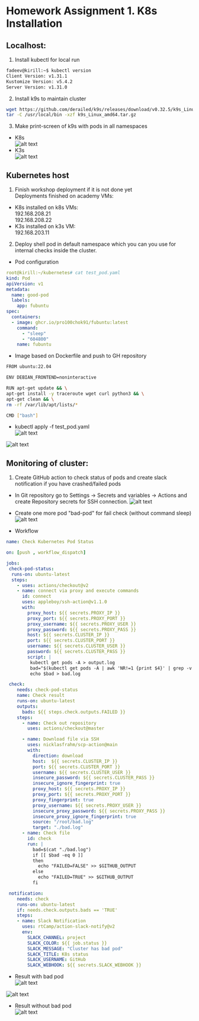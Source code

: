 # Homework Assignment 1. K8s Installation
## Localhost:

1. Install kubectl for local run
```bash
fadeev@kirill:~$ kubectl version
Client Version: v1.31.1
Kustomize Version: v5.4.2
Server Version: v1.31.0
```
2. Install k9s to maintain cluster
```bash
wget https://github.com/derailed/k9s/releases/download/v0.32.5/k9s_Linux_amd64.tar.gz
tar -C /usr/local/bin -xzf k9s_Linux_amd64.tar.gz
```
3. Make print-screen of k9s with pods in all namespaces
  * K8s    
![alt text](https://github.com/Pro100chok91/sa.it-academy.by/blob/md-sa2-29-24/Kirill_Fadeev/10.Kubernetes.installation/img/1.jpg)  
  * K3s  
![alt text](https://github.com/Pro100chok91/sa.it-academy.by/blob/md-sa2-29-24/Kirill_Fadeev/10.Kubernetes.installation/img/2.jpg)  
## Kubernetes host

1. Finish workshop deployment if it is not done yet  
Deployments finished on academy VMs:  
  * K8s installed on k8s VMs:  
192.168.208.21  
192.168.208.22  
  * K3s installed on k3s VM:  
192.168.203.11  
2. Deploy shell pod in default namespace which you can you use for internal checks inside the cluster.
  * Pod configuration
```yaml
root@kirill:~/kubernetes# cat test_pod.yaml
kind: Pod
apiVersion: v1
metadata:
  name: good-pod
  labels:
    app: fubuntu
spec:
  containers:
  - image: ghcr.io/pro100chok91/fubuntu:latest
    command:
      - "sleep"
      - "604800"
    name: fubuntu
```
  * Image based on Dockerfile and push to GH repository
```bash
FROM ubuntu:22.04

ENV DEBIAN_FRONTEND=noninteractive

RUN apt-get update && \
apt-get install -y traceroute wget curl python3 && \
apt-get clean && \
rm -rf /var/lib/apt/lists/*

CMD ["bash"]
```
  * kubectl apply -f test_pod.yaml  
![alt text](https://github.com/Pro100chok91/sa.it-academy.by/blob/md-sa2-29-24/Kirill_Fadeev/10.Kubernetes.installation/img/3.jpg)  

![alt text](https://github.com/Pro100chok91/sa.it-academy.by/blob/md-sa2-29-24/Kirill_Fadeev/10.Kubernetes.installation/img/4.jpg)  

## Monitoring of cluster:

1. Create GitHub action to check status of pods and create slack notification if you have crashed/failed pods
  * In Git repository go to Settings -> Secrets and variables -> Actions and create Repository secrets for SSH connection.
![alt text](https://github.com/Pro100chok91/sa.it-academy.by/blob/md-sa2-29-24/Kirill_Fadeev/10.Kubernetes.installation/img/5.jpg)  

  * Create one more pod "bad-pod" for fail check (without command sleep)  
![alt text](https://github.com/Pro100chok91/sa.it-academy.by/blob/md-sa2-29-24/Kirill_Fadeev/10.Kubernetes.installation/img/6.jpg)  

  * Workflow  
```yaml
name: Check Kubernetes Pod Status

on: [push , workflow_dispatch]

jobs:
 check-pod-status:
  runs-on: ubuntu-latest
  steps:
    - uses: actions/checkout@v2
    - name: connect via proxy and execute commands
      id: connect
      uses: appleboy/ssh-action@v1.1.0
      with:
        proxy_host: ${{ secrets.PROXY_IP }}
        proxy_port: ${{ secrets.PROXY_PORT }}
        proxy_username: ${{ secrets.PROXY_USER }}
        proxy_password: ${{ secrets.PROXY_PASS }}
        host: ${{ secrets.CLUSTER_IP }}
        port: ${{ secrets.CLUSTER_PORT }}
        username: ${{ secrets.CLUSTER_USER }}
        password: ${{ secrets.CLUSTER_PASS }}
        script: |
         kubectl get pods -A > output.log
         bad="$(kubectl get pods -A | awk 'NR!=1 {print $4}' | grep -v 'Running' | wc -l)"
         echo $bad > bad.log

 check:
    needs: check-pod-status
    name: Check result
    runs-on: ubuntu-latest
    outputs:
      bads: ${{ steps.check.outputs.FAILED }}
    steps:
      - name: Check out repository
        uses: actions/checkout@master

      - name: Download file via SSH
        uses: nicklasfrahm/scp-action@main
        with:
          direction: download
          host:  ${{ secrets.CLUSTER_IP }}
          port: ${{ secrets.CLUSTER_PORT }}
          username: ${{ secrets.CLUSTER_USER }}
          insecure_password: ${{ secrets.CLUSTER_PASS }}
          insecure_ignore_fingerprint: true
          proxy_host: ${{ secrets.PROXY_IP }}
          proxy_port: ${{ secrets.PROXY_PORT }}
          proxy_fingerprint: true
          proxy_username: ${{ secrets.PROXY_USER }}
          insecure_proxy_password: ${{ secrets.PROXY_PASS }}
          insecure_proxy_ignore_fingerprint: true
          source: "/root/bad.log"
          target: "./bad.log"
      - name: Check file
        id: check
        run: |
          bad=$(cat "./bad.log")
          if [[ $bad -eq 0 ]]
          then
            echo "FAILED=FALSE" >> $GITHUB_OUTPUT
          else
            echo "FAILED=TRUE" >> $GITHUB_OUTPUT
          fi

 notification:
    needs: check
    runs-on: ubuntu-latest
    if: needs.check.outputs.bads == 'TRUE'
    steps:
    - name: Slack Notification
      uses: rtCamp/action-slack-notify@v2
      env:
        SLACK_CHANNEL: project
        SLACK_COLOR: ${{ job.status }}
        SLACK_MESSAGE: "Cluster has bad pod"
        SLACK_TITLE: K8s status
        SLACK_USERNAME: GitHub
        SLACK_WEBHOOK: ${{ secrets.SLACK_WEBHOOK }}
```

  * Result with bad pod  
![alt text](https://github.com/Pro100chok91/sa.it-academy.by/blob/md-sa2-29-24/Kirill_Fadeev/10.Kubernetes.installation/img/7.jpg)  

![alt text](https://github.com/Pro100chok91/sa.it-academy.by/blob/md-sa2-29-24/Kirill_Fadeev/10.Kubernetes.installation/img/9.jpg)

  * Result without bad pod  
![alt text](https://github.com/Pro100chok91/sa.it-academy.by/blob/md-sa2-29-24/Kirill_Fadeev/10.Kubernetes.installation/img/8.jpg)